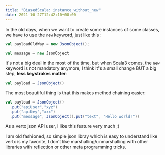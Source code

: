```yaml
---
title: "BiasedScala: instance_without_new"
date: 2021-10-27T12:42:10+08:00
---
```


In the old days, when we want to create some instances of some classes, we have to use the `new` keyword, just like this:


```scala
val payloadOldWay = new JsonObject();

val message = new JsonObject
```

It's not a big deal in the most of the time, but when Scala3 comes, the `new` keyword is not mandatory anymore, I think it's a small change BUT a big step, **less keystrokes matter**:

```scala
val payload = JsonObject()
```

The most beautiful thing is that this makes method chaining easier:

```scala
val payload = JsonObject()
  .put("apiUser","xyz")
  .put("apiKey","xxx")
  .put("message", JsonObject().put("text", "Hello world!"))
```

As a vertx json API user, I like this feature very much ;)

I am old fashioned, so simple json libray which is easy to understand like vertx is my favorite, I don't like marshalling/unmarshalling with other libraries with reflection or other meta programming tricks.


